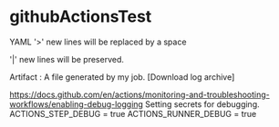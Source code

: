 # githubActionsTest
YAML
'>' new lines will be replaced by a space

'|' new lines will be preserved. 

Artifact :  A file generated by my job. [Download log archive]


https://docs.github.com/en/actions/monitoring-and-troubleshooting-workflows/enabling-debug-logging
Setting secrets for debugging. 
ACTIONS_STEP_DEBUG = true
ACTIONS_RUNNER_DEBUG = true


